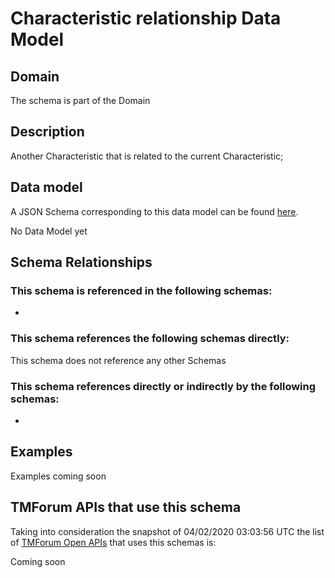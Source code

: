# Characteristic relationship Data Model

## Domain

The  schema is part of the  Domain

## Description

Another Characteristic that is related to the current Characteristic;

## Data model

A JSON Schema corresponding to this data model can be found
[here](https://github.com/tmforum-rand/schemas/blob/candidates/Common/CharacteristicRelationship.schema.json).

No Data Model yet

## Schema Relationships

### This schema is referenced in the following schemas:

-

### This schema references the following schemas directly:

This schema does not reference any other Schemas

### This schema references directly or indirectly by the following schemas:

-



## Examples

Examples coming soon

## TMForum APIs that use this schema

Taking into consideration the snapshot of 04/02/2020 03:03:56 UTC the list of [TMForum Open APIs](https://www.tmforum.org/open-apis/) that uses this schemas is:

Coming soon